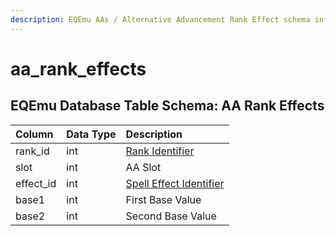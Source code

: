 ```yaml
---
description: EQEmu AAs / Alternative Advancement Rank Effect schema information.
---
```


# aa\_rank\_effects

## EQEmu Database Table Schema: AA Rank Effects 

| Column | Data Type | Description |
| :--- | :--- | :--- |
| rank\_id | int | [Rank Identifier](aa_ranks.md) |
| slot | int | AA Slot |
| effect\_id | int | [Spell Effect Identifier](https://eqemu.gitbook.io/server/categories/spells/spell-effect-ids) |
| base1 | int | First Base Value |
| base2 | int | Second Base Value |

